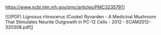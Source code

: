 
https://www.ncbi.nlm.nih.gov/pmc/articles/PMC3235797/

![[(PDF) Lignosus rhinocerus (Cooke) Ryvarden - A Medicinal Mushroom That Stimulates Neurite Outgrowth in PC-12 Cells - 2012 - ECAM2012-320308.pdf]]
